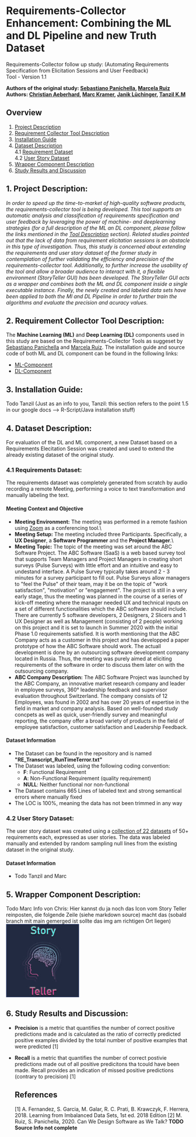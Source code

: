 # Requirements-Collector Enhancement: Combining the ML and DL Pipeline and new Truth Dataset
Requirements-Collector follow up study: (Automating Requirements Specification from Elicitation Sessions and User Feedback)\
Tool - Version 1.1 

**Authors of the original study: [Sebastiano Panichella](https://spanichella.github.io/index.html), [Marcela Ruiz](https://www.marcelaruiz.eu/)**\
**Authors: [Christian Aeberhard](https://github.com/niddhog), [Marc Kramer](https://github.com/Makram95), [Janik Lüchinger](https://github.com/jluech), [Tanzil K.M](https://github.com/tanzilkm)**

## Overview
1. [Project Description](#section1)
2. [Requirement Collector Tool Description](#section2)
3. [Installation Guide](#section3)
4. [Dataset Description](#section4)\
4.1 [Requirement Dataset](#section4.1)\
4.2 [User Story Dataset](#section4.1)
5. [Wrapper Component Description](#section5)
6. [Study Results and Discussion](#section6)

## 1. Project Description: <a name="section1"></a>
*In order to speed up the time-to-market of high-quality software products, the requirements-collector tool is being developed. This tool supports an automatic analysis and classification of requirements specification and user feedback by leveraging the power of machine- and deeplearning strategies (for a full description of the ML an DL component, please follow the links mentioned in the [Tool Description](#section2) section). Related studies pointed out that the lack of data from requirement elicitation sessions is an obstacle in this type of investigation. Thus, this study is concerned about extending the requirements and user story dataset of the former study in contemplation of further validating the efficiency and precision of the requirements-collector tool. Additionally, to further increase the usability of the tool and allow a broader audience to interact with it, a flexible environment (StoryTeller GUI) has been developed. The StoryTeller GUI acts as a wrapper and combines both the ML and DL component inside a single executable instance. Finally, the newly created and labeled data sets have been applied to both the Ml and DL Pipeline in order to further train the algorithms and evaluate the precision and acuracy values.*

## 2. Requirement Collector Tool Description: <a name="section2"></a>
The **Machine Learning (ML)** and **Deep Learning (DL)** components used in this study are based on the Requirements-Collector Tools as suggeset by [Sebastiano Panichella](https://spanichella.github.io/index.html) and [Marcela Ruiz](https://www.marcelaruiz.eu/). The installation guide and source code of both ML and DL component can be found in the following links:

- [ML-Component](https://github.com/spanichella/Requirement-Collector-ML-Component)
- [DL-Component](https://github.com/lmruizcar/Requirements-Collector-DL-Component)

## 3. Installation Guide: <a name="section3"></a>
Todo Tanzil (Just as an info to you, Tanzil: this section refers to the point 1.5 in our google docs --> R-Script/Java installation stuff)

## 4. Dataset Description: <a name="section4"></a>
For evaluation of the DL and ML component, a new Dataset based on a Requirements Elecitation Session was created and used to extend the already existing dataset of the original study.

### 4.1 Requirements Dataset: <a name="section4.1"></a>
The requirements dataset was completely generated from scratch by audio recording a remote Meeting, performing a voice to text transformation and manually labeling the text.

#### Meeting Context and Objective
- **Meeting Environment:** The meeting was performed in a remote fashion using [Zoom](https://zoom.us/) as a conferencing tool.\
- **Meeting Setup:** The meeting included three Participants. Specifically, a **UX Designer**, a **Software Programmer** and the **Project Manager**.\
- **Meeting Topic:** The topic of the meeting was set around the ABC Software Project. The ABC Software (SaaS) is a web based survey tool that supports Team Managers and Project Managers in creating short surveys (Pulse Surveys) with little effort and an intuitive and easy to undestand interface. A Pulse Survey typically takes around 2 - 3 minutes for a survey participant to fill out. Pulse Surveys allow managers to "feel the Pulse" of their team, may it be on the topic of "work satisfaction", "motivation" or "engagement". The project is still in a very early stage, thus the meeting was planned in the course of a series of kick-off meeting where the manager needed UX and technical inputs on a set of different functionalities which the ABC software should include. There are currently 5 software developers, 2 Designers, 2 Slicers and 1 UX Designer as well as Management (consisting of 2 people) working on this project and it is set to launch in Summer 2020 with the initial Phase 1.0 requirements satisfied. It is worth mentioning that the ABC Company acts as a customer in this project and has developped a paper prototype of how the ABC Software should work. The actuall development is done by an outsourcing software development company located in Russia. Thus, the meeting was purely aimed at eliciting requirements of the software in order to discuss them later on with the outsourcing company.
- **ABC Company Description:** The ABC Software Project was launched by the ABC Company, an innovative market research company and leader in employee surveys, 360° leadership feedback and supervisor evaluation throughout Switzerland. The company consists of 12 Employees, was found in 2002 and has over 20 years of expertise in the field in market and company analysis. Based on well-founded study concpets as well as quick, user-friendly survey and meaningful reporting, the company offer a broad variety of products in the field of employee satisfaction, customer satisfaction and Leadership Feedback.

#### Dataset Information
  - The Dataset can be found in the repository and is named **"RE_Transcript_RunTimeTerror.txt"**
  - The Dataset was labeled, using the following coding convention:
    - **F**: Functional Requirement
    - **A**: Non-Functional Requirement (quality requirement)
    - **NULL**: Neither functional nor non-functional
  - The Dataset contains 665 Lines of labeled text and strong semantical errors where manually fixed
  - The LOC is 100%, meaning the data has not been trimmed in any way
  
  ### 4.2 User Story Dataset: <a name="section4.2"></a>
  The user story dataset was created using a [collection of 22 datasets](https://data.mendeley.com/datasets/7zbk8zsd8y/1) of 50+ requirements each, expressed as user stories. The data was labeled manually and extended by random sampling null lines from the existing dataset in the original study.
  
  #### Dataset Information
  - Todo Tanzil and Marc
  
  ## 5. Wrapper Component Description: <a name="section5"></a>
Todo Marc
Info von Chris: Hier kannst du ja noch das Icon vom Story Teller reinposten, die folgende Zeile (siehe markdown source) macht das (sobald branch mit main gemerged ist sollte das img am richtigen Ort liegen)
![](ML_Component/CombinedProject/Images/swmlogo2.jpg)

  ## 6. Study Results and Discussion: <a name="section6"></a>
- **Precision** is a metric that quantifies the number of correct positive predictions made and is calculated as the ratio of correctly predicted positive examples divided by the total number of positive examples that were predicted [1]
- **Recall** is a metric that quantifies the number of correct postivie predictions made out of all positive predicitons tha tcould have been made. Recall provides an indication of missed positive predictions (contrary to precision) [1]

  ## References
  [1] A. Fernandez, S. Garcia, M. Galar, R. C. Prati, B. Krawczyk, F. Herrera, 2018. Learning from Imbalanced Data Sets, 1st ed. 2018 Edition
  [2] M. Ruiz, S. Panichella, 2020. Can We Design Software as We Talk? **TODO Source Info not complete**
       
       
       
